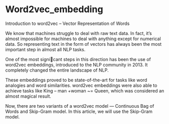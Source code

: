 # Word2vec_embedding

Introduction to word2vec – Vector Representation of Words

We know that machines struggle to deal with raw text data. In fact, it’s almost impossible for machines to
deal with anything except for numerical data. So representing text in the form of vectors has always been the
most important step in almost all NLP tasks.

One of the most signi􀂦cant steps in this direction has been the use of word2vec embeddings, introduced to
the NLP community in 2013. It completely changed the entire landscape of NLP.

These embeddings proved to be state-of-the-art for tasks like word analogies and word similarities. word2vec
embeddings were also able to achieve tasks like King – man +woman ~= Queen, which was considered an
almost magical result.

Now, there are two variants of a word2vec model — Continuous Bag of Words and Skip-Gram model. In this
article, we will use the Skip-Gram model.
